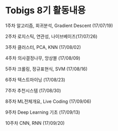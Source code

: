 # Tobigs 8기 활동내용

1주차 알고리즘, 회귀분석, Gradient Descent (17/07/19)



2주차 로지스틱, 연관성, 나이브베이즈(17/07/26)



3주차 클러스터, PCA, KNN (17/08/02)



4주차 의사결정나무, 앙상블 (17/08/09)



5주차 크롤링, 정규표현식, SVM (17/08/16)



6주차 텍스트마이닝 (17/08/23)



7주차 추천시스템 (17/08/30)



8주차  ML전체개요, Live Coding (17/09/06)



9주차 Deep Learning 기초 (17/09/13)



10주차 CNN, RNN (17/09/20)


